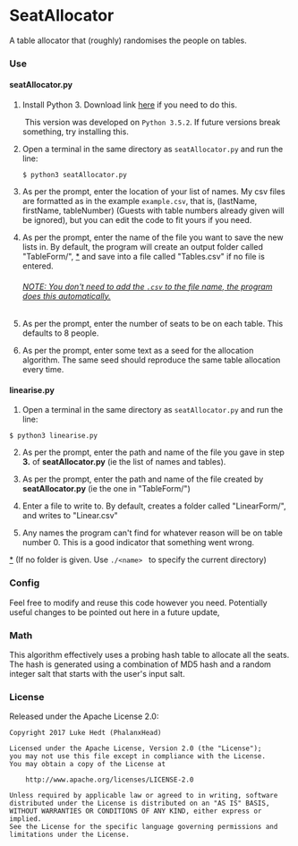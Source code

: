 # SeatAllocator
A table allocator that (roughly) randomises the people on tables.

### Use
#### seatAllocator.py
1. Install Python 3. Download link [here](https://www.python.org/downloads/ "Python Downloads") if you need to do this.

   ​	This version was developed on `Python 3.5.2`. If future versions break something, try installing this.

2. Open a terminal in the same directory as `seatAllocator.py` and run the line:
   ```
   $ python3 seatAllocator.py
   ```

3. As per the prompt, enter the location of your list of names. My csv files are formatted as in the example `example.csv`, that is, (lastName, firstName, tableNumber) (Guests with table numbers already given will be ignored), but you can edit the code to fit yours if you need.

4. As per the prompt, enter the name of the file you want to save the new lists in. By default, the program will create an output folder called "TableForm/",  <u>*</u> and save into a file called "Tables.csv" if no file is entered.

    ###### <u>NOTE: You don't need to add the `.csv` to the file name, the program does this automatically.</u>

5. As per the prompt, enter the number of seats to be on each table. This defaults to 8 people.

6. As per the prompt, enter some text as a seed for the allocation algorithm. The same seed should reproduce the same table allocation every time.

#### linearise.py

1. Open a terminal in the same directory as `seatAllocator.py` and run the line:
```
$ python3 linearise.py
```

2. As per the prompt, enter the path and name of the file you gave in step <b>3.</b> of <b>seatAllocator.py</b>  (ie the list of names and tables).

3. As per the prompt, enter the path and name of the file created by <b>seatAllocator.py</b> (ie the one in "TableForm/")

4. Enter a file to write to. By default, creates a folder called "LinearForm/", and writes to "Linear.csv"

5. Any names the program can't find for whatever reason will be on table number 0. This is a good indicator that something went wrong.

<u>*</u> (If no folder is given. Use `./<name> ` to specify the current directory)



### Config

Feel free to modify and reuse this code however you need. Potentially useful changes to be pointed out here in a future update,

### Math

This algorithm effectively uses a probing hash table to allocate all the seats. The hash is generated using a combination of MD5 hash and a random integer salt that starts with the user's input salt.

### License

Released under the Apache License 2.0:

```
Copyright 2017 Luke Hedt (PhalanxHead)

Licensed under the Apache License, Version 2.0 (the "License");
you may not use this file except in compliance with the License.
You may obtain a copy of the License at

    http://www.apache.org/licenses/LICENSE-2.0

Unless required by applicable law or agreed to in writing, software
distributed under the License is distributed on an "AS IS" BASIS,
WITHOUT WARRANTIES OR CONDITIONS OF ANY KIND, either express or implied.
See the License for the specific language governing permissions and
limitations under the License.
```
